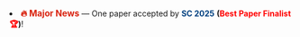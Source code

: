 <li>
  <strong style="color:#d9230f; font-size: 1.1em;">🔥 Major News</strong> — 
  One paper accepted by <strong style="color:#004080;">SC 2025</strong> 
  <strong>(<span style="color:red;">Best Paper Finalist 🏆</span>)</strong>!
</li>
